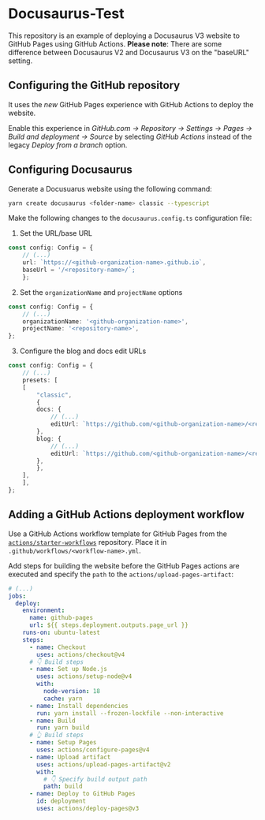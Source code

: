 # Docusaurus-Test
This repository is an example of deploying a Docusaurus V3 website to GitHub Pages using GitHub Actions.
**Please note**: There are some difference between Docusaurus V2 and Docusaurus V3 on the "baseURL" setting.

## Configuring the GitHub repository
It uses the *new* GitHub Pages experience with GitHub Actions to deploy the website.

Enable this experience in *GitHub.com -> Repository -> Settings -> Pages -> Build and deployment -> Source* by selecting *GitHub Actions* instead of the legacy *Deploy from a branch* option.

## Configuring Docusaurus
Generate a Docusuarus website using the following command:
```bash
yarn create docusaurus <folder-name> classic --typescript
```

Make the following changes to the `docusaurus.config.ts` configuration file:

1. Set the URL/base URL
```typescript
const config: Config = {
    // (...)
    url: `https://<github-organization-name>.github.io`,
    baseUrl = '/<repository-name>/`;
    };
```

2. Set the `organizationName` and `projectName` options
```typescript
const config: Config = {
    // (...)
    organizationName: '<github-organization-name>',
    projectName: '<repository-name>',
};
```

3. Configure the blog and docs edit URLs
```typescript
const config: Config = {
    // (...)
    presets: [
    [
        "classic",
        {
        docs: {
            // (...)
            editUrl: `https://github.com/<github-organization-name>/<repository-name>/tree/main/`,
        },
        blog: {
            // (...)
            editUrl: `https://github.com/<github-organization-name>/<repository-name>/tree/main/`,
        },
        },
    ],
    ],
};
```

## Adding a GitHub Actions deployment workflow
Use a GitHub Actions workflow template for GitHub Pages from the [`actions/starter-workflows`](https://github.com/actions/starter-workflows) repository. Place it in `.github/workflows/<workflow-name>.yml`.

Add steps for building the website before the GitHub Pages actions are executed and specify the `path` to the `actions/upload-pages-artifact`:

```yaml
# (...)
jobs:
  deploy:
    environment:
      name: github-pages
      url: ${{ steps.deployment.outputs.page_url }}
    runs-on: ubuntu-latest
    steps:
      - name: Checkout
        uses: actions/checkout@v4
      # 👇 Build steps
      - name: Set up Node.js
        uses: actions/setup-node@v4
        with:
          node-version: 18
          cache: yarn
      - name: Install dependencies
        run: yarn install --frozen-lockfile --non-interactive
      - name: Build
        run: yarn build
      # 👆 Build steps
      - name: Setup Pages
        uses: actions/configure-pages@v4
      - name: Upload artifact
        uses: actions/upload-pages-artifact@v2
        with:
          # 👇 Specify build output path
          path: build
      - name: Deploy to GitHub Pages
        id: deployment
        uses: actions/deploy-pages@v3
```
